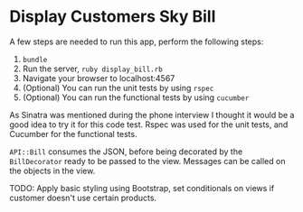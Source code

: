 # Display Customers Sky Bill

A few steps are needed to run this app, perform the following steps:

1. `bundle`
2. Run the server, `ruby display_bill.rb`
3. Navigate your browser to localhost:4567
4. (Optional) You can run the unit tests by using `rspec`
5. (Optional) You can run the functional tests by using `cucumber`

As Sinatra was mentioned during the phone interview I thought it would be a good idea to try it for this code test.  Rspec was used for the unit tests, and Cucumber for the functional tests.

`API::Bill` consumes the JSON, before being decorated by the `BillDecorator` ready to be passed to the view.  Messages can be called on the objects in the view.

TODO: Apply basic styling using Bootstrap, set conditionals on views if customer doesn't use certain products.
